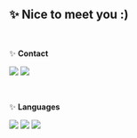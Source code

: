 <h2>✨ Nice to meet you :) </h2>

<br>

✨ **Contact**

<a href="https://github.com/GueniPlayz"><img src="https://img.shields.io/badge/-Github-blue?style=for-the-badge&logo=github&logoColor=white"/></a> <a href="https://discord.com/users/462700048707223573"><img src="https://img.shields.io/badge/-discord-blue?style=for-the-badge&logo=discord&logoColor=white"/></a>

<br>

✨ **Languages**

<a href="https://youtu.be/jeg_TJvkSjg?t=6"><img src="https://img.shields.io/badge/-Java-brightgreen?style=for-the-badge&logo=java&logoColor=white"/></a> 
<a href="https://youtu.be/WM8bTdBs-cw?t=19"><img src="https://img.shields.io/badge/-SQL-brightgreen?style=for-the-badge&logo=mysql&logoColor=white"/></a>
<a href="https://www.youtube.com/watch?v=-UYgORr5Qhg"><img src="https://img.shields.io/badge/-Haskell-brightgreen?style=for-the-badge&logo=Haskell&logoColor=white"/></a>

<br>
